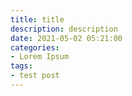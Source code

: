 ```yaml
---
title: title
description: description
date: 2021-05-02 05:21:00
categories:
- Lorem Ipsum
tags:
- test post
---
```

